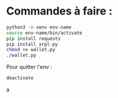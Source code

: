 # Commandes à faire :

```bash
python3 -m venv env-name
source env-name/bin/activate
pip install requests
pip install xrpl-py
chmod +x wallet.py
./wallet.py
```
Pour quitter l'env :
```bash
deactivate
```
a
